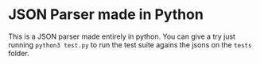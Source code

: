 # JSON Parser made in Python

This is a JSON parser made entirely in python. You can give a try just running `python3 test.py` to run the test suite agains the jsons on the `tests` folder.